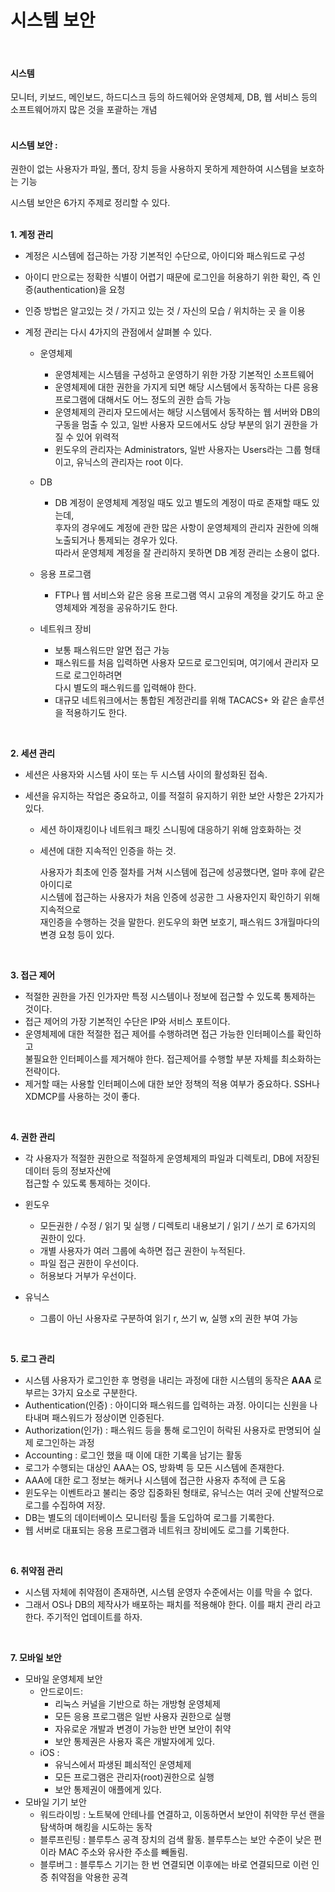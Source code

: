 # 시스템 보안

<br/>

#### 시스템

모니터, 키보드, 메인보드, 하드디스크 등의 하드웨어와 운영체제, DB, 웹 서비스 등의 소프트웨어까지 많은 것을 포괄하는 개념<br/><br/>

#### 시스템 보안 :

권한이 없는 사용자가 파일, 폴더, 장치 등을 사용하지 못하게 제한하여 시스템을 보호하는 기능

시스템 보안은 6가지 주제로 정리할 수 있다.<br/><br/>

  
**1. 계정 관리**

* 계정은 시스템에 접근하는 가장 기본적인 수단으로, 아이디와 패스워드로 구성
* 아이디 만으로는 정확한 식별이 어렵기 때문에 로그인을 허용하기 위한 확인, 즉 인증(authentication)을 요청
* 인증 방법은 알고있는 것 / 가지고 있는 것 / 자신의 모습 / 위치하는 곳 을 이용
* 계정 관리는 다시 4가지의 관점에서 살펴볼 수 있다. 
  
  * 운영체제
    * 운영체제는 시스템을 구성하고 운영하기 위한 가장 기본적인 소프트웨어
    * 운영체제에 대한 권한을 가지게 되면 해당 시스템에서 동작하는 다른 응용 프로그램에 대해서도 어느 정도의 권한 습득 가능
    * 운영체제의 관리자 모드에서는 해당 시스템에서 동작하는 웹 서버와 DB의 구동을 멈출 수 있고, 일반 사용자 모드에서도 
      상당 부분의 읽기 권한을 가질 수 있어 위력적
    * 윈도우의 관리자는 Administrators, 일반 사용자는 Users라는 그룹 형태이고, 유닉스의 관리자는 root 이다.
  
  * DB
    * DB 계정이 운영체제 계정일 때도 있고 별도의 계정이 따로 존재할 때도 있는데,   
      후자의 경우에도 계정에 관한 많은 사항이 운영체제의 관리자 권한에 의해 노출되거나 통제되는 경우가 있다.   
      따라서 운영체제 계정을 잘 관리하지 못하면 DB 계정 관리는 소용이 없다.
  
  * 응용 프로그램
    * FTP나 웹 서비스와 같은 응용 프로그램 역시 고유의 계정을 갖기도 하고 운영체제와 계정을 공유하기도 한다.
  
  * 네트워크 장비
    * 보통 패스워드만 알면 접근 가능
    * 패스워드를 처음 입력하면 사용자 모드로 로그인되며, 여기에서 관리자 모드로 로그인하려면   
      다시 별도의 패스워드를 입력해야 한다.
    * 대규모 네트워크에서는 통합된 계정관리를 위해 TACACS+ 와 같은 솔루션을 적용하기도 한다.
  
<br/>

**2. 세션 관리**

* 세션은 사용자와 시스템 사이 또는 두 시스템 사이의 활성화된 접속.
* 세션을 유지하는 작업은 중요하고, 이를 적절히 유지하기 위한 보안 사항은 2가지가 있다.
  
  * 세션 하이재킹이나 네트워크 패킷 스니핑에 대응하기 위해 암호화하는 것
  * 세션에 대한 지속적인 인증을 하는 것.
  
     사용자가 최초에 인증 절차를 거쳐 시스템에 접근에 성공했다면, 얼마 후에 같은 아이디로  
     시스템에 접근하는 사용자가 처음 인증에 성공한 그 사용자인지 확인하기 위해 지속적으로  
     재인증을 수행하는 것을 말한다. 윈도우의 화면 보호기, 패스워드 3개월마다의 변경 요청 등이 있다.
     
<br/>

**3. 접근 제어**

* 적절한 권한을 가진 인가자만 특정 시스템이나 정보에 접근할 수 있도록 통제하는 것이다.
* 접근 제어의 가장 기본적인 수단은 IP와 서비스 포트이다.
* 운영체제에 대한 적절한 접근 제어를 수행하려면 접근 가능한 인터페이스를 확인하고  
  불필요한 인터페이스를 제거해야 한다. 접근제어를 수행할 부분 자체를 최소화하는 전략이다.
* 제거할 때는 사용할 인터페이스에 대한 보안 정책의 적용 여부가 중요하다. SSH나 XDMCP를 사용하는 것이 좋다.

<br/>

**4. 권한 관리**

* 각 사용자가 적절한 권한으로 적절하게 운영체제의 파일과 디렉토리, DB에 저장된 데이터 등의 정보자산에  
  접근할 수 있도록 통제하는 것이다.
  
* 윈도우
  * 모든권한 / 수정 / 읽기 및 실행 / 디렉토리 내용보기 / 읽기 / 쓰기 로 6가지의 권한이 있다.
  * 개별 사용자가 여러 그룹에 속하면 접근 권한이 누적된다.
  * 파일 접근 권한이 우선이다.
  * 허용보다 거부가 우선이다.
  
* 유닉스
  * 그룹이 아닌 사용자로 구분하여 읽기 r, 쓰기 w, 실행 x의 권한 부여 가능

<br/>

**5. 로그 관리**

* 시스템 사용자가 로그인한 후 명령을 내리는 과정에 대한 시스템의 동작은 **AAA** 로 부르는 3가지 요소로 구분한다.
* Authentication(인증) : 아이디와 패스워드를 입력하는 과정. 아이디는 신원을 나타내며 패스워드가 정상이면 인증된다.
* Authorization(인가) : 패스워드 등을 통해 로그인이 허락된 사용자로 판명되어 실제 로그인하는 과정
* Accounting : 로그인 했을 때 이에 대한 기록을 남기는 활동
* 로그가 수행되는 대상인 AAA는 OS, 방화벽 등 모든 시스템에 존재한다.
* AAA에 대한 로그 정보는 해커나 시스템에 접근한 사용자 추적에 큰 도움
* 윈도우는 이벤트라고 불리는 중앙 집중화된 형태로, 유닉스는 여러 곳에 산발적으로 로그를 수집하여 저장.
* DB는 별도의 데이터베이스 모니터링 툴을 도입하여 로그를 기록한다. 
* 웹 서버로 대표되는 응용 프로그램과 네트워크 장비에도 로그를 기록한다.

<br/>

**6. 취약점 관리**

* 시스템 자체에 취약점이 존재하면, 시스템 운영자 수준에서는 이를 막을 수 없다.
* 그래서 OS나 DB의 제작사가 배포하는 패치를 적용해야 한다. 이를 패치 관리 라고 한다. 주기적인 업데이트를 하자.

<br/>

**7. 모바일 보안**

* 모바일 운영체제 보안
  * 안드로이드:
    * 리눅스 커널을 기반으로 하는 개방형 운영체제
    * 모든 응용 프로그램은 일반 사용자 권한으로 실행
    * 자유로운 개발과 변경이 가능한 반면 보안이 취약
    * 보안 통제권은 사용자 혹은 개발자에게 있다.
  * iOS : 
    * 유닉스에서 파생된 폐쇠적인 운영체제
    * 모든 프로그램은 관리자(root)권한으로 실행
    * 보안 통제권이 애플에게 있다.
* 모바일 기기 보안
  * 워드라이빙 : 노트북에 안테나를 연결하고, 이동하면서 보안이 취약한 무선 랜을 탐색하며 해킹을 시도하는 동작
  * 블루프린팅 : 블루투스 공격 장치의 검색 활동. 블루투스는 보안 수준이 낮은 편이라 MAC 주소와 유사한 주소를 빼돌림.
  * 블루버그 : 블루투스 기기는 한 번 연결되면 이후에는 바로 연결되므로 이런 인증 취약점을 악용한 공격

<br/>
